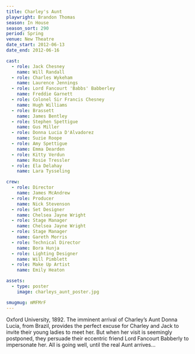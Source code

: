 ```yaml
---
title: Charley's Aunt
playwright: Brandon Thomas
season: In House
season_sort: 290
period: Spring
venue: New Theatre
date_start: 2012-06-13
date_end: 2012-06-16

cast:
  - role: Jack Chesney
    name: Will Randall
  - role: Charles Wykeham
    name: Laurence Jennings
  - role: Lord Fancourt 'Babbs' Babberley
    name: Freddie Garnett
  - role: Colonel Sir Francis Chesney
    name: Hugh Williams
  - role: Brassett
    name: James Bentley
  - role: Stephen Spettigue
    name: Gus Miller
  - role: Donna Lucia D'Alvadorez
    name: Suzie Roope
  - role: Amy Spettigue
    name: Emma Dearden
  - role: Kitty Verdun
    name: Rosie Tressler
  - role: Ela Delahay
    name: Lara Tysseling

crew:
  - role: Director
    name: James McAndrew
  - role: Producer
    name: Nick Stevenson
  - role: Set Designer
    name: Chelsea Jayne Wright
  - role: Stage Manager
    name: Chelsea Jayne Wright
  - role: Stage Manager
    name: Gareth Morris
  - role: Technical Director
    name: Bora Hunja
  - role: Lighting Designer
    name: Will Pimblett
  - role: Make Up Artist
    name: Emily Heaton

assets:
  - type: poster
    image: charleys_aunt_poster.jpg

smugmug: mMFMrF
---
```


Oxford University, 1892. The imminent arrival of Charley’s Aunt Donna Lucia, from Brazil, provides the perfect excuse for Charley and Jack to invite their young ladies to meet her. But when her visit is seemingly postponed, they persuade their eccentric friend Lord Fancourt Babberly to impersonate her. All is going well, until the real Aunt arrives…
